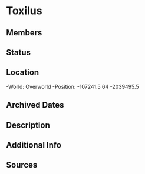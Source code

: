 # Toxilus

## Members

## Status

## Location
-World: Overworld
-Position: -107241.5 64 -2039495.5

## Archived Dates

## Description

## Additional Info

## Sources
